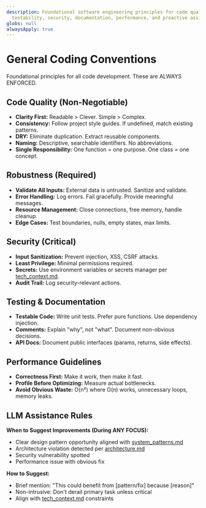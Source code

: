 ```yaml
---
description: Foundational software engineering principles for code quality, robustness,
  testability, security, documentation, performance, and proactive assistance.
globs: null
alwaysApply: true
---
```

# General Coding Conventions

Foundational principles for all code development. These are ALWAYS ENFORCED.

## Code Quality (Non-Negotiable)

- **Clarity First:** Readable > Clever. Simple > Complex.
- **Consistency:** Follow project style guides. If undefined, match existing patterns.
- **DRY:** Eliminate duplication. Extract reusable components.
- **Naming:** Descriptive, searchable identifiers. No abbreviations.
- **Single Responsibility:** One function = one purpose. One class = one concept.

## Robustness (Required)

- **Validate All Inputs:** External data is untrusted. Sanitize and validate.
- **Error Handling:** Log errors. Fail gracefully. Provide meaningful messages.
- **Resource Management:** Close connections, free memory, handle cleanup.
- **Edge Cases:** Test boundaries, nulls, empty states, max limits.

## Security (Critical)

- **Input Sanitization:** Prevent injection, XSS, CSRF attacks.
- **Least Privilege:** Minimal permissions required.
- **Secrets:** Use environment variables or secrets manager per [tech_context.md](memory-bank/project/tech_context.md).
- **Audit Trail:** Log security-relevant actions.

## Testing & Documentation

- **Testable Code:** Write unit tests. Prefer pure functions. Use dependency injection.
- **Comments:** Explain "why", not "what". Document non-obvious decisions.
- **API Docs:** Document public interfaces (params, returns, side effects).

## Performance Guidelines

- **Correctness First:** Make it work, then make it fast.
- **Profile Before Optimizing:** Measure actual bottlenecks.
- **Avoid Obvious Waste:** O(n²) where O(n) works, unnecessary loops, memory leaks.

## LLM Assistance Rules

**When to Suggest Improvements (During ANY FOCUS):**

- Clear design pattern opportunity aligned with [system_patterns.md](memory-bank/project/system_patterns.md)
- Architecture violation detected per [architecture.md](memory-bank/project/architecture.md)
- Security vulnerability spotted
- Performance issue with obvious fix

**How to Suggest:**

- Brief mention: "This could benefit from [pattern/fix] because [reason]"
- Non-intrusive: Don't derail primary task unless critical
- Align with [tech_context.md](memory-bank/project/tech_context.md) constraints

